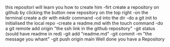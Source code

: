 this repositori will learn you how to create him
-firt créate a repository on github by clicking the button new repository on the top right
-on the terminal create a dir with mkdir command
-cd into the dir
-do a git init to initialised the local repo
-create a readme.md with the touch command
-do a git remote add origin "the ssh link in the github repository"
-git status (sould have readme in red)
-git add "readme.md"
-git commit -m "the message you whant"
-git push origin main
							Well done you have a Repository
